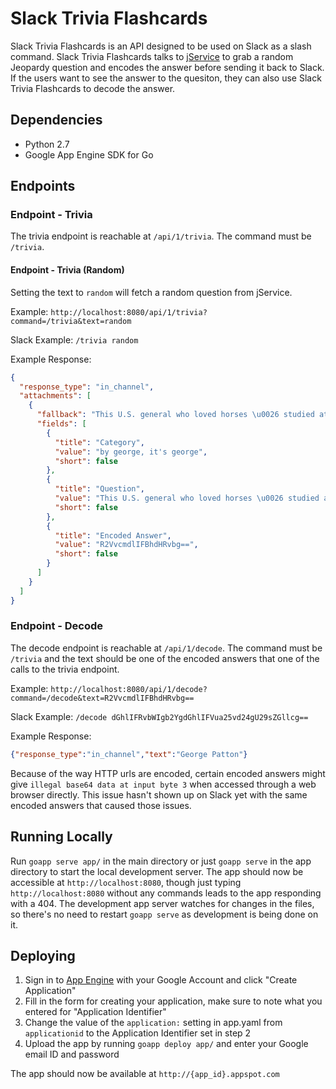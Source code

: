 Slack Trivia Flashcards
=======================

Slack Trivia Flashcards is an API designed to be used on Slack as a slash command. Slack Trivia Flashcards talks to [jService](jservice.io) to grab a random Jeopardy question and encodes the answer before sending it back to Slack. If the users want to see the answer to the quesiton, they can also use Slack Trivia Flashcards to decode the answer. 

Dependencies
-----
- Python 2.7
- Google App Engine SDK for Go

Endpoints
-----

### Endpoint - Trivia

The trivia endpoint is reachable at `/api/1/trivia`. The command must be `/trivia`.

#### Endpoint - Trivia (Random)

Setting the text to `random` will fetch a random question from jService. 

Example: `http://localhost:8080/api/1/trivia?command=/trivia&text=random`

Slack Example: `/trivia random`

Example Response: 

```json
{
  "response_type": "in_channel",
  "attachments": [
    {
      "fallback": "This U.S. general who loved horses \u0026 studied at a cavalry school helped protect the Lipizzaners in WWII",
      "fields": [
        {
          "title": "Category",
          "value": "by george, it's george",
          "short": false
        },
        {
          "title": "Question",
          "value": "This U.S. general who loved horses \u0026 studied at a cavalry school helped protect the Lipizzaners in WWII",
          "short": false
        },
        {
          "title": "Encoded Answer",
          "value": "R2VvcmdlIFBhdHRvbg==",
          "short": false
        }
      ]
    }
  ]
}
```

### Endpoint - Decode

The decode endpoint is reachable at `/api/1/decode`. The command must be `/trivia` and the text should be one of the encoded answers that one of the calls to the trivia endpoint.

Example: `http://localhost:8080/api/1/decode?command=/decode&text=R2VvcmdlIFBhdHRvbg==`

Slack Example: `/decode dGhlIFRvbWIgb2YgdGhlIFVua25vd24gU29sZGllcg==`

Example Response:

```json
{"response_type":"in_channel","text":"George Patton"}
```

Because of the way HTTP urls are encoded, certain encoded answers might give `illegal base64 data at input byte 3` when accessed through a web browser directly. This issue hasn't shown up on Slack yet with the same encoded answers that caused those issues.

Running Locally
-----
Run `goapp serve app/` in the main directory or just `goapp serve` in the app directory to start the local development server. The app should now be accessible at `http://localhost:8080`, though just typing `http://localhost:8080` without any commands leads to the app responding with a 404. The development app server watches for changes in the files, so there's no need to restart `goapp serve` as development is being done on it.


Deploying
-----
1. Sign in to [App Engine](https://appengine.google.com/) with your Google Account and click "Create Application"
2. Fill in the form for creating your application, make sure to note what you entered for "Application Identifier"
3. Change the value of the `application:` setting in app.yaml from `applicationid` to the Application Identifier set in step 2
4. Upload the app by running `goapp deploy app/` and enter your Google email ID and password

The app should now be available at `http://{app_id}.appspot.com`
